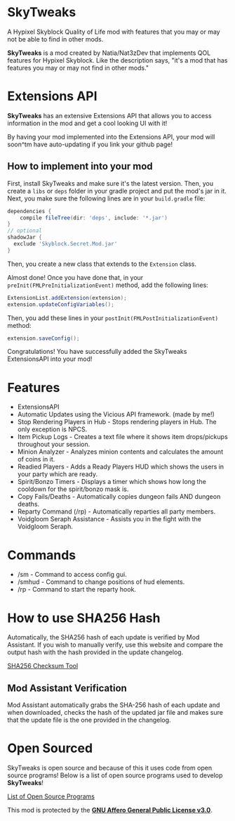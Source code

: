 # SkyTweaks
A Hypixel Skyblock Quality of Life mod with features that you may or may not be able to find in other mods.

**SkyTweaks** is a mod created by Natia/Nat3zDev that implements QOL features for Hypixel Skyblock. Like the description says, "it's a mod that has features you may or may not find in other mods."

# Extensions API
**SkyTweaks** has an extensive Extensions API that allows you to access information in the mod and get a cool looking UI with it!

By having your mod implemented into the Extensions API, your mod will soon^tm have auto-updating if you link your github page!

## How to implement into your mod
First, install SkyTweaks and make sure it's the latest version. 
Then, you create a `libs` or `deps` folder in your gradle project and put the mod's jar in it.
Next, you make sure the following lines are in your `build.gradle` file:
```gradle
dependencies {
    compile fileTree(dir: 'deps', include: '*.jar')
}
// optional
shadowJar {
  exclude 'Skyblock.Secret.Mod.jar'
}
```

Then, you create a new class that extends to the `Extension` class.

Almost done! Once you have done that, in your `preInit(FMLPreInitializationEvent)` method, add the following lines:
```java
ExtensionList.addExtension(extension);
extension.updateConfigVariables();
```

Then, you add these lines in your `postInit(FMLPostInitializationEvent)` method:
```java
extension.saveConfig();
```

Congratulations! You have successfully added the SkyTweaks ExtensionsAPI into your mod!


# Features
- ExtensionsAPI
- Automatic Updates using the Vicious API framework. (made by me!)
- Stop Rendering Players in Hub - Stops rendering players in Hub. The only exception is NPCS.
- Item Pickup Logs - Creates a text file where it shows item drops/pickups throughout your session.
- Minion Analyzer - Analyzes minion contents and calculates the amount of coins in it.
- Readied Players - Adds a Ready Players HUD which shows the users in your party which are ready.
- Spirit/Bonzo Timers - Displays a timer which shows how long the cooldown for the spirit/bonzo mask is.
- Copy Fails/Deaths - Automatically copies dungeon fails AND dungeon deaths.
- Reparty Command (/rp) - Automatically reparties all party members.
- Voidgloom Seraph Assistance - Assists you in the fight with the Voidgloom Seraph.
# Commands
- /sm - Command to access config gui.
- /smhud - Command to change positions of hud elements.
- /rp - Command to start the reparty hook.

# How to use SHA256 Hash
Automatically, the SHA256 hash of each update is verified by Mod Assistant. If you wish to manually verify, use this website and compare the output hash with the hash provided in the update changelog.

[SHA256 Checksum Tool](https://emn178.github.io/online-tools/sha256_checksum.html)

## Mod Assistant Verification
Mod Assistant automatically grabs the SHA-256 hash of each update and when downloaded, checks the hash of the updated jar file and makes sure that the update file is the one provided in the changelog.

# Open Sourced
SkyTweaks is open source and because of this it uses code from open source programs! Below is a list of open source programs used to develop **SkyTweaks**!

[List of Open Source Programs](https://github.com/Nat3z/SkyTweaks/blob/main/OPEN_SOURCE_SOFTWARE.md)

This mod is protected by the [**GNU Affero General Public License v3.0**](https://github.com/Nat3z/SkyTweaks/blob/main/LICENSE).
